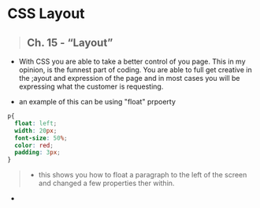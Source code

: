 # **CSS Layout**

> ## Ch. 15 - “Layout”

- With CSS you are able to take a better control of you page. This in my opinion, is the funnest part of coding. You are able to full get creative in the ;ayout and expression of the page and in most cases you will be expressing what the customer is requesting.

- an example of this can be using "float" prpoerty 

```CSS
p{
  float: left;
  width: 20px;
  font-size: 50%;
  color: red;
  padding: 3px;
}
```

> - this shows you how to float a paragraph to the left of the screen and changed a few properties ther within.

- 